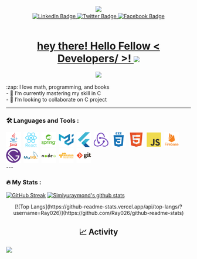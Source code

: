 <div id="header" align="center">
  <img src="https://media.giphy.com/media/fvx95jkua5th3YeThr/giphy.gif" width="300"/>
 
  </div>
  <div id="badges" align="center">
  <div id="badges" align="center">
  <a href="https://www.linkedin.com/in/simiyu-raymond-a5701b231/">
    <img src="https://img.shields.io/badge/LinkedIn-blue?style=for-the-badge&logo=linkedin&logoColor=white" alt="LinkedIn Badge"/>
  </a>
  <a href="https://twitter.com/ray_039">
    <img src="https://img.shields.io/badge/Twitter-blue?style=for-the-badge&logo=twitter&logoColor=white" alt="Twitter Badge"/>
  </a>
    <a href="https://www.facebook.com/simiyu.raymond">
      <img src="https://img.shields.io/badge/Facebook-blue?style=for-the-badge&logo=facebook&logoColor=white" alt="Facebook Badge"/>
      
</div>
</div>
  <div id="badges"align="center">
  <img src="https://komarev.com/ghpvc/?username=Ray026&style=flat-square&color=blue" alt=""/>
  </div>
  <h1 align="center">
  hey there! Hello Fellow < Developers/ >! 
  <img src="https://media.giphy.com/media/hvRJCLFzcasrR4ia7z/giphy.gif" width="30px"/>
</h1>
    <!-- Typing SVG by DenverCoder1 - https://github.com/Ray026/readme-typing-svg -->
<p align="center">
  <a href="https://github.com/Ray026/readme-typing-svg"><img src="https://readme-typing-svg.herokuapp.com/?lines=I'm%20Raymond;A%20Passionate%20Software%20Engineer%20from%20Kenya!;Always%20learning%20new%20things&font=Fira%20Code&center=true&width=460&height=50&color=FF6347&vCenter=true&size=22"></a>
    </p>
    :zap: I love math, programming, and books<br>
- 🌱 I’m currently mastering my skill in C<BR>
- 👯 I’m looking to collaborate on C project

   ---
  
  ### :hammer_and_wrench: Languages and Tools :
  <div>
  <img src="https://github.com/devicons/devicon/blob/master/icons/java/java-original-wordmark.svg" title="Java" alt="Java" width="40" height="40"/>&nbsp;
  <img src="https://github.com/devicons/devicon/blob/master/icons/react/react-original-wordmark.svg" title="React" alt="React" width="40" height="40"/>&nbsp;
  <img src="https://github.com/devicons/devicon/blob/master/icons/spring/spring-original-wordmark.svg" title="Spring" alt="Spring" width="40" height="40"/>&nbsp;
  <img src="https://github.com/devicons/devicon/blob/master/icons/materialui/materialui-original.svg" title="Material UI" alt="Material UI" width="40" height="40"/>&nbsp;
  <img src="https://github.com/devicons/devicon/blob/master/icons/flutter/flutter-original.svg" title="Flutter" alt="Flutter" width="40" height="40"/>&nbsp;
  <img src="https://github.com/devicons/devicon/blob/master/icons/redux/redux-original.svg" title="Redux" alt="Redux " width="40" height="40"/>&nbsp;
  <img src="https://github.com/devicons/devicon/blob/master/icons/css3/css3-plain-wordmark.svg"  title="CSS3" alt="CSS" width="40" height="40"/>&nbsp;
  <img src="https://github.com/devicons/devicon/blob/master/icons/html5/html5-original.svg" title="HTML5" alt="HTML" width="40" height="40"/>&nbsp;
  <img src="https://github.com/devicons/devicon/blob/master/icons/javascript/javascript-original.svg" title="JavaScript" alt="JavaScript" width="40" height="40"/>&nbsp;
  <img src="https://github.com/devicons/devicon/blob/master/icons/firebase/firebase-plain-wordmark.svg" title="Firebase" alt="Firebase" width="40" height="40"/>&nbsp;
  <img src="https://github.com/devicons/devicon/blob/master/icons/gatsby/gatsby-original.svg" title="Gatsby"  alt="Gatsby" width="40" height="40"/>&nbsp;
  <img src="https://github.com/devicons/devicon/blob/master/icons/mysql/mysql-original-wordmark.svg" title="MySQL"  alt="MySQL" width="40" height="40"/>&nbsp;
  <img src="https://github.com/devicons/devicon/blob/master/icons/nodejs/nodejs-original-wordmark.svg" title="NodeJS" alt="NodeJS" width="40" height="40"/>&nbsp;
  <img src="https://github.com/devicons/devicon/blob/master/icons/amazonwebservices/amazonwebservices-plain-wordmark.svg" title="AWS" alt="AWS" width="40" height="40"/>&nbsp;
  <img src="https://github.com/devicons/devicon/blob/master/icons/git/git-original-wordmark.svg" title="Git" **alt="Git" width="40" height="40"/>
</div>
 ---

### :fire: My Stats :<br>
  
[![GitHub Streak](http://github-readme-streak-stats.herokuapp.com?user=Ray026&theme=dark&hide_border=true&date_format=M%20j%5B%2C%20Y%5D)](https://git.io/streak-stats) [![Simiyuraymond's github stats](https://github-readme-stats.vercel.app/api?username=Ray026&count_private=true&show_icons=true&theme=radical&hide_rank=false)](https://github.com/Ray026/github-readme-stats)
<div id="body" align="center">  [![Top Langs](https://github-readme-stats.vercel.app/api/top-langs/?username=Ray026)](https://github.com/Ray026/github-readme-stats)</div>
  <h2 align="center">📈 Activity</h2>
<a href="https://github.com/Ray026/github-readme-activity-graph"> <img align="center" src="https://activity-graph.herokuapp.com/graph?username=Ray026&theme=material-palenight" /> </a>
